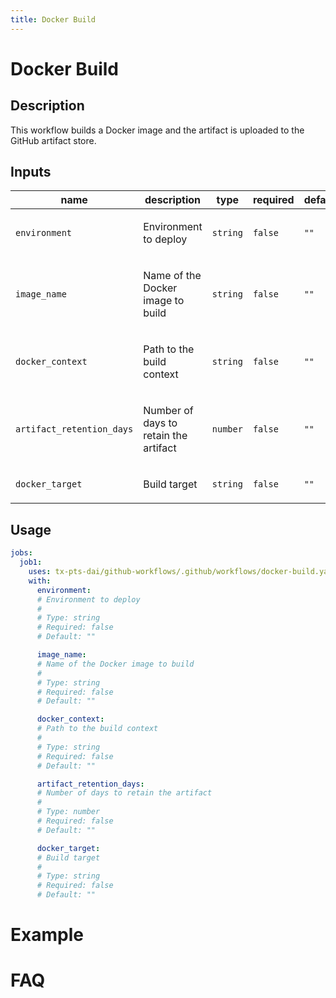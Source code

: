 ```yaml
---
title: Docker Build
---
```


<!-- action-docs-header source=".github/workflows/docker-build.yaml" -->
# Docker Build
<!-- action-docs-header source=".github/workflows/docker-build.yaml" -->

## Description

This workflow builds a Docker image and the artifact is uploaded to the GitHub artifact store.

<!-- action-docs-inputs source=".github/workflows/docker-build.yaml" -->
## Inputs

| name | description | type | required | default |
| --- | --- | --- | --- | --- |
| `environment` | <p>Environment to deploy</p> | `string` | `false` | `""` |
| `image_name` | <p>Name of the Docker image to build</p> | `string` | `false` | `""` |
| `docker_context` | <p>Path to the build context</p> | `string` | `false` | `""` |
| `artifact_retention_days` | <p>Number of days to retain the artifact</p> | `number` | `false` | `""` |
| `docker_target` | <p>Build target</p> | `string` | `false` | `""` |
<!-- action-docs-inputs source=".github/workflows/docker-build.yaml" -->

<!-- action-docs-outputs source=".github/workflows/docker-build.yaml" -->

<!-- action-docs-outputs source=".github/workflows/docker-build.yaml" -->

<!-- action-docs-usage source=".github/workflows/docker-build.yaml" project="tx-pts-dai/github-workflows/.github/workflows/docker-build.yaml" version="v1" -->
## Usage

```yaml
jobs:
  job1:
    uses: tx-pts-dai/github-workflows/.github/workflows/docker-build.yaml@v1
    with:
      environment:
      # Environment to deploy
      #
      # Type: string
      # Required: false
      # Default: ""

      image_name:
      # Name of the Docker image to build
      #
      # Type: string
      # Required: false
      # Default: ""

      docker_context:
      # Path to the build context
      #
      # Type: string
      # Required: false
      # Default: ""

      artifact_retention_days:
      # Number of days to retain the artifact
      #
      # Type: number
      # Required: false
      # Default: ""

      docker_target:
      # Build target
      #
      # Type: string
      # Required: false
      # Default: ""
```
<!-- action-docs-usage source=".github/workflows/docker-build.yaml" project="tx-pts-dai/github-workflows/.github/workflows/docker-build.yaml" version="v1" -->

# Example

# FAQ
